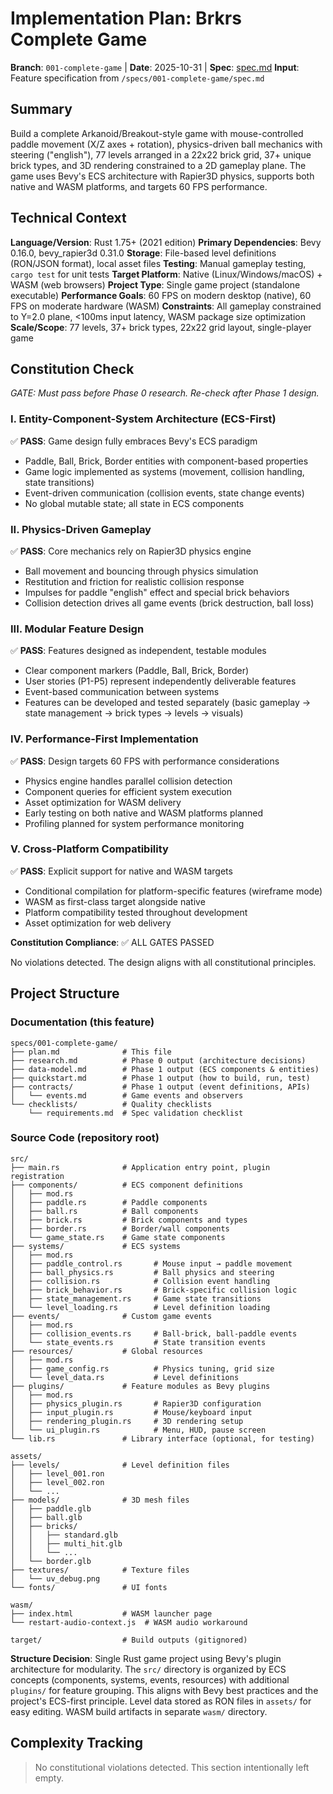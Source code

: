 # Implementation Plan: Brkrs Complete Game

**Branch**: `001-complete-game` | **Date**: 2025-10-31 | **Spec**:
[spec.md](spec.md)
**Input**: Feature specification from `/specs/001-complete-game/spec.md`

## Summary

Build a complete Arkanoid/Breakout-style game with mouse-controlled paddle
movement (X/Z axes + rotation), physics-driven ball mechanics with steering
("english"), 77 levels arranged in a 22x22 brick grid, 37+ unique brick
types, and 3D rendering constrained to a 2D gameplay plane. The game uses
Bevy's ECS architecture with Rapier3D physics, supports both native and WASM
platforms, and targets 60 FPS performance.

## Technical Context

**Language/Version**: Rust 1.75+ (2021 edition)
**Primary Dependencies**: Bevy 0.16.0, bevy_rapier3d 0.31.0
**Storage**: File-based level definitions (RON/JSON format), local asset
files
**Testing**: Manual gameplay testing, `cargo test` for unit tests
**Target Platform**: Native (Linux/Windows/macOS) + WASM (web browsers)
**Project Type**: Single game project (standalone executable)
**Performance Goals**: 60 FPS on modern desktop (native), 60 FPS on moderate
hardware (WASM)
**Constraints**: All gameplay constrained to Y=2.0 plane, <100ms input
latency, WASM package size optimization
**Scale/Scope**: 77 levels, 37+ brick types, 22x22 grid layout, single-player
game

## Constitution Check

*GATE: Must pass before Phase 0 research. Re-check after Phase 1 design.*

### I. Entity-Component-System Architecture (ECS-First)

✅ **PASS**: Game design fully embraces Bevy's ECS paradigm

- Paddle, Ball, Brick, Border entities with component-based properties
- Game logic implemented as systems (movement, collision handling, state
  transitions)
- Event-driven communication (collision events, state change events)
- No global mutable state; all state in ECS components

### II. Physics-Driven Gameplay

✅ **PASS**: Core mechanics rely on Rapier3D physics engine

- Ball movement and bouncing through physics simulation
- Restitution and friction for realistic collision response
- Impulses for paddle "english" effect and special brick behaviors
- Collision detection drives all game events (brick destruction, ball loss)

### III. Modular Feature Design

✅ **PASS**: Features designed as independent, testable modules

- Clear component markers (Paddle, Ball, Brick, Border)
- User stories (P1-P5) represent independently deliverable features
- Event-based communication between systems
- Features can be developed and tested separately (basic gameplay → state
  management → brick types → levels → visuals)

### IV. Performance-First Implementation

✅ **PASS**: Design targets 60 FPS with performance considerations

- Physics engine handles parallel collision detection
- Component queries for efficient system execution
- Asset optimization for WASM delivery
- Early testing on both native and WASM platforms planned
- Profiling planned for system performance monitoring

### V. Cross-Platform Compatibility

✅ **PASS**: Explicit support for native and WASM targets

- Conditional compilation for platform-specific features (wireframe mode)
- WASM as first-class target alongside native
- Platform compatibility tested throughout development
- Asset optimization for web delivery

**Constitution Compliance**: ✅ ALL GATES PASSED

No violations detected. The design aligns with all constitutional principles.

## Project Structure

### Documentation (this feature)

```text
specs/001-complete-game/
├── plan.md              # This file
├── research.md          # Phase 0 output (architecture decisions)
├── data-model.md        # Phase 1 output (ECS components & entities)
├── quickstart.md        # Phase 1 output (how to build, run, test)
├── contracts/           # Phase 1 output (event definitions, APIs)
│   └── events.md        # Game events and observers
└── checklists/          # Quality checklists
    └── requirements.md  # Spec validation checklist
```

### Source Code (repository root)

```text
src/
├── main.rs              # Application entry point, plugin registration
├── components/          # ECS component definitions
│   ├── mod.rs
│   ├── paddle.rs        # Paddle components
│   ├── ball.rs          # Ball components
│   ├── brick.rs         # Brick components and types
│   ├── border.rs        # Border/wall components
│   └── game_state.rs    # Game state components
├── systems/             # ECS systems
│   ├── mod.rs
│   ├── paddle_control.rs       # Mouse input → paddle movement
│   ├── ball_physics.rs         # Ball physics and steering
│   ├── collision.rs            # Collision event handling
│   ├── brick_behavior.rs       # Brick-specific collision logic
│   ├── state_management.rs     # Game state transitions
│   └── level_loading.rs        # Level definition loading
├── events/              # Custom game events
│   ├── mod.rs
│   ├── collision_events.rs     # Ball-brick, ball-paddle events
│   └── state_events.rs         # State transition events
├── resources/           # Global resources
│   ├── mod.rs
│   ├── game_config.rs          # Physics tuning, grid size
│   └── level_data.rs           # Level definitions
├── plugins/             # Feature modules as Bevy plugins
│   ├── mod.rs
│   ├── physics_plugin.rs       # Rapier3D configuration
│   ├── input_plugin.rs         # Mouse/keyboard input
│   ├── rendering_plugin.rs     # 3D rendering setup
│   └── ui_plugin.rs            # Menu, HUD, pause screen
└── lib.rs               # Library interface (optional, for testing)

assets/
├── levels/              # Level definition files
│   ├── level_001.ron
│   ├── level_002.ron
│   └── ...
├── models/              # 3D mesh files
│   ├── paddle.glb
│   ├── ball.glb
│   ├── bricks/
│   │   ├── standard.glb
│   │   ├── multi_hit.glb
│   │   └── ...
│   └── border.glb
├── textures/            # Texture files
│   └── uv_debug.png
└── fonts/               # UI fonts

wasm/
├── index.html           # WASM launcher page
└── restart-audio-context.js  # WASM audio workaround

target/                  # Build outputs (gitignored)
```

**Structure Decision**: Single Rust game project using Bevy's plugin
architecture for modularity. The `src/` directory is organized by ECS
concepts (components, systems, events, resources) with additional
`plugins/` for feature grouping. This aligns with Bevy best practices and
the project's ECS-first principle. Level data stored as RON files in
`assets/` for easy editing. WASM build artifacts in separate `wasm/`
directory.

## Complexity Tracking

> No constitutional violations detected. This section intentionally left
> empty.
